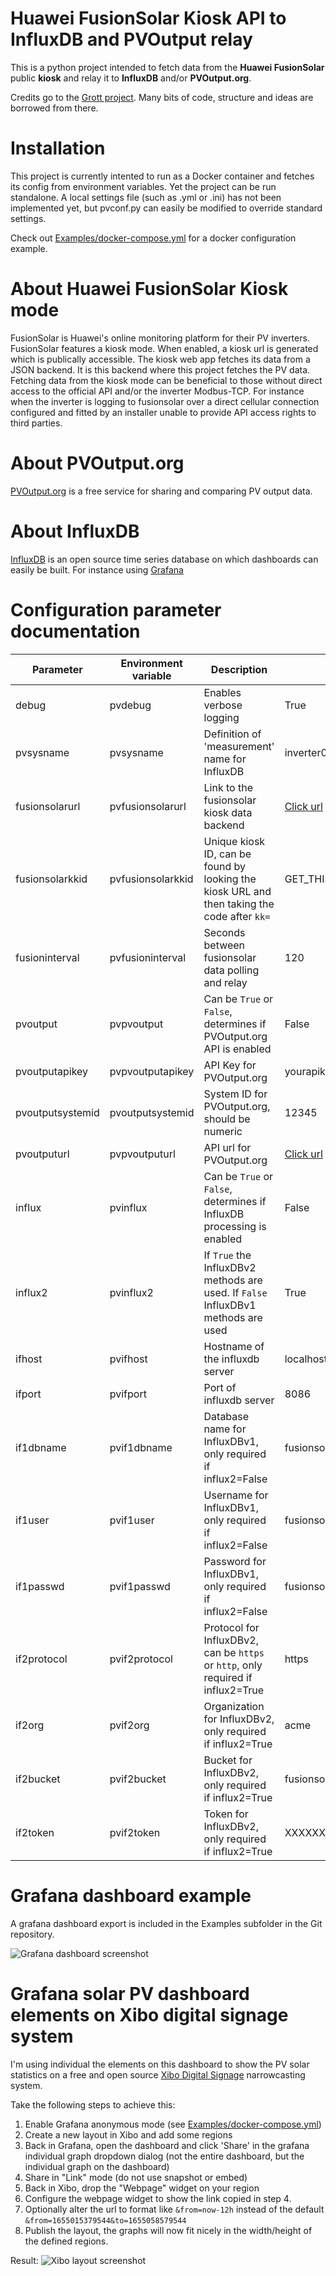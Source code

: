 # Huawei FusionSolar Kiosk API to InfluxDB and PVOutput relay
This is a python project intended to fetch data from the **Huawei FusionSolar** public **kiosk** and relay it to **InfluxDB** and/or **PVOutput.org**. 

Credits go to the [Grott project](https://github.com/johanmeijer/grott). Many bits of code, structure and ideas are borrowed from there.

# Installation
This project is currently intented to run as a Docker container and fetches its config from environment variables. Yet the project can be run standalone. 
A local settings file (such as .yml or .ini) has not been implemented yet, but pvconf.py can easily be modified to override standard settings.

Check out [Examples/docker-compose.yml](https://github.com/JasperE84/PyFusionSolarDataRelay/blob/main/Examples/docker-compose.yml) for a docker configuration example.

# About Huawei FusionSolar Kiosk mode
FusionSolar is Huawei's online monitoring platform for their PV inverters. FusionSolar features a kiosk mode. When enabled, a kiosk url is generated which is publically accessible. The kiosk web app fetches its data from a JSON backend. It is this backend where this project fetches the PV data. 
Fetching data from the kiosk mode can be beneficial to those without direct access to the official API and/or the inverter Modbus-TCP. For instance when the inverter is logging to fusionsolar over a direct cellular connection configured and fitted by an installer unable to provide API access rights to third parties.

# About PVOutput.org
[PVOutput.org](https://pvoutput.org/) is a free service for sharing and comparing PV output data.

# About InfluxDB
[InfluxDB](https://www.influxdata.com/) is an open source time series database on which dashboards can easily be built. For instance using [Grafana](https://grafana.com/)

# Configuration parameter documentation
| Parameter | Environment variable | Description | Default |
| --- | --- | --- | --- |
| debug | pvdebug | Enables verbose logging | True |
| pvsysname | pvsysname | Definition of 'measurement' name for InfluxDB | inverter01 |
| fusionsolarurl | pvfusionsolarurl | Link to the fusionsolar kiosk data backend | [Click url](https://region01eu5.fusionsolar.huawei.com/rest/pvms/web/kiosk/v1/station-kiosk-file?kk=) |
| fusionsolarkkid | pvfusionsolarkkid | Unique kiosk ID, can be found by looking the kiosk URL and then taking the code after `kk=` | GET_THIS_FROM_KIOSK_URL |
| fusioninterval | pvfusioninterval | Seconds between fusionsolar data polling and relay | 120 |
| pvoutput | pvpvoutput | Can be `True` or `False`, determines if PVOutput.org API is enabled | False |
| pvoutputapikey | pvpvoutputapikey | API Key for PVOutput.org | yourapikey |
| pvoutputsystemid | pvoutputsystemid | System ID for PVOutput.org, should be numeric | 12345 |
| pvoutputurl | pvpvoutputurl | API url for PVOutput.org | [Click url](https://pvoutput.org/service/r2/addstatus.jsp)
| influx | pvinflux | Can be `True` or `False`, determines if InfluxDB processing is enabled | False |
| influx2 | pvinflux2 | If `True` the InfluxDBv2 methods are used. If `False` InfluxDBv1 methods are used | True |
| ifhost | pvifhost | Hostname of the influxdb server | localhost |
| ifport | pvifport | Port of influxdb server | 8086 |
| if1dbname | pvif1dbname | Database name for InfluxDBv1, only required if influx2=False | fusionsolar |
| if1user | pvif1user | Username for InfluxDBv1, only required if influx2=False | fusionsolar |
| if1passwd | pvif1passwd | Password for InfluxDBv1, only required if influx2=False | fusionsolar |
| if2protocol | pvif2protocol | Protocol for InfluxDBv2, can be `https` or `http`, only required if influx2=True | https |
| if2org | pvif2org | Organization for InfluxDBv2, only required if influx2=True | acme |
| if2bucket | pvif2bucket | Bucket for InfluxDBv2, only required if influx2=True | fusionsolar |
| if2token | pvif2token | Token for InfluxDBv2, only required if influx2=True | XXXXXXX |

# Grafana dashboard example
A grafana dashboard export is included in the Examples subfolder in the Git repository.

![Grafana dashboard screenshot](./Examples/grafana-screenshot.png)

# Grafana solar PV dashboard elements on Xibo digital signage system
I'm using individual the elements on this dashboard to show the PV solar statistics on a free and open source [Xibo Digital Signage](https://xibo.org.uk/) narrowcasting system. 

Take the following steps to achieve this:
1. Enable Grafana anonymous mode (see [Examples/docker-compose.yml](https://github.com/JasperE84/PyFusionSolarDataRelay/blob/main/Examples/docker-compose.yml))
2. Create a new layout in Xibo and add some regions
3. Back in Grafana, open the dashboard and click 'Share' in the grafana individual graph dropdown dialog (not the entire dashboard, but the individual graph on the dashboard)
4. Share in "Link" mode (do not use snapshot or embed)
5. Back in Xibo, drop the "Webpage" widget on your region
6. Configure the webpage widget to show the link copied in step 4.
7. Optionally alter the url to format like `&from=now-12h` instead of the default `&from=1655015379544&to=1655058579544`
7. Publish the layout, the graphs will now fit nicely in the width/height of the defined regions.

Result:
![Xibo layout screenshot](./Examples/grafana-embedded-in-xibo-layout.png)

